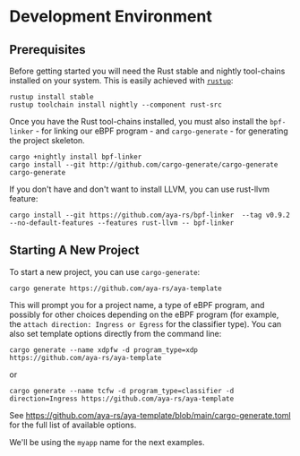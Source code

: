 # Development Environment

## Prerequisites

Before getting started you will need the Rust stable and nightly tool-chains installed on your system.
This is easily achieved with [`rustup`](https://rustup.rs):

```console
rustup install stable
rustup toolchain install nightly --component rust-src
```

Once you have the Rust tool-chains installed, you must also install the `bpf-linker` - for linking our eBPF program - and `cargo-generate` - for generating the project skeleton.

```console
cargo +nightly install bpf-linker
cargo install --git http://github.com/cargo-generate/cargo-generate cargo-generate
```

If you don't have and don't want to install LLVM, you can use rust-llvm feature:
```console
cargo install --git https://github.com/aya-rs/bpf-linker  --tag v0.9.2 --no-default-features --features rust-llvm -- bpf-linker
```

## Starting A New Project

To start a new project, you can use `cargo-generate`:

```console
cargo generate https://github.com/aya-rs/aya-template
```

This will prompt you for a project name, a type of eBPF program, and possibly for other
choices depending on the eBPF program (for example, the `attach direction: Ingress or Egress`
for the classifier type). You can also set template options directly from the command line:
```console
cargo generate --name xdpfw -d program_type=xdp https://github.com/aya-rs/aya-template
```
or
```console
cargo generate --name tcfw -d program_type=classifier -d direction=Ingress https://github.com/aya-rs/aya-template
```

See https://github.com/aya-rs/aya-template/blob/main/cargo-generate.toml for the full list of available options.


We'll be using the `myapp` name for the next examples.

